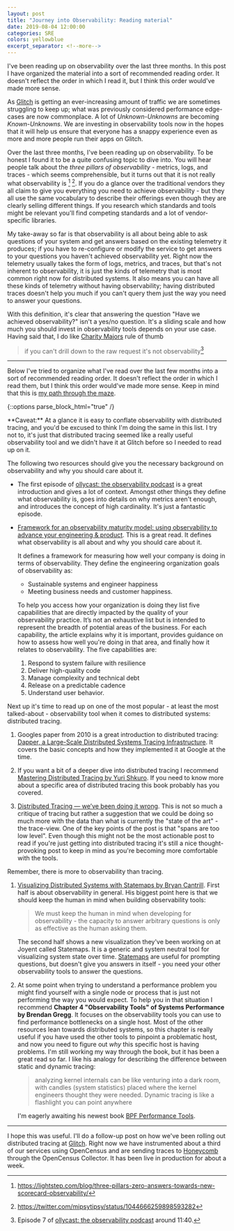 ```yaml
---
layout: post
title: "Journey into Observability: Reading material"
date: 2019-08-04 12:00:00
categories: SRE
colors: yellowblue
excerpt_separator: <!--more-->
---
```


I've been reading up on observability over the last three months. In this post I have organized the material into a sort of recommended reading order. It doesn't reflect the order in which I read it, but I think this order would've made more sense.

<!--more-->

As [Glitch] is getting an ever-increasing amount of traffic we are sometimes struggling to keep up; what was previously considered performance edge-cases are now commonplace. A lot of *Unknown-Unknowns* are becoming *Known-Unknowns*. We are investing in observability tools now in the hopes that it will help us ensure that everyone has a snappy experience even as more and more people run their apps on Glitch.

Over the last three months, I've been reading up on observability. To be honest I found it to be a quite confusing topic to dive into. You will hear people talk about the *three pillars of observability* - metrics, logs, and traces - which seems comprehensible, but it turns out that it is not really what observability is [^1] [^2]. If you do a glance over the traditional vendors they all claim to give you everything you need to achieve observability - but they all use the same vocabulary to describe their offerings even though they are clearly selling different things. If you research which standards and tools might be relevant you'll find competing standards and a lot of vendor-specific libraries.

My take-away so far is that observability is all about being able to ask questions of your system and get answers based on the existing telemetry it produces; if you have to re-configure or modify the service to get answers to your questions you haven't achieved observability yet. Right now the telemetry usually takes the form of logs, metrics, and traces, but that's not inherent to observability, it is just the kinds of telemetry that is most common right now for distributed systems. It also means you can have all these kinds of telemetry without having observability; having distributed traces doesn't help you much if you can't query them just the way you need to answer your questions.

With this definition, it's clear that answering the question "Have we achieved observability?" isn't a yes/no question. It's a sliding scale and how much you should invest in observability tools depends on your use case. Having said that, I do like [Charity Majors](https://twitter.com/mipsytipsy) rule of thumb 

> if you can't drill down to the raw request it's not observability[^3]

---

Below I've tried to organize what I've read over the last few months into a sort of recommended reading order. It doesn't reflect the order in which I read them, but I think this order would've made more sense. Keep in mind that this is [my path through the maze](https://medium.com/@old_sound/notes-on-the-synthesis-of-labyrinths-a45457ce5ecd).

{::options parse_block_html="true" /}
<div class="emphasis_block">
**Caveat:** At a glance it is easy to conflate observability with distributed tracing, and you'd be excused to think I'm doing the same in this list. I try not to, it's just that distributed tracing seemed like a really useful observability tool and we didn't have it at Glitch before so I needed to read up on it.
</div>

The following two resources should give you the necessary background on observability and why you should care about it.

* The first episode of [ollycast: the observability podcast](https://twitter.com/o11ycast) is a great introduction and gives a lot of context. Amongst other things they define what observability is, goes into details on why metrics aren't enough, and introduces the concept of high cardinality. It's just a fantastic episode. 

* [Framework for an observability maturity model: using observability to advance your engineering & product](https://www.honeycomb.io/framework-for-an-observability-maturity-model-using-observability-to-advance-your-engineering-product/). This is a great read. It defines what observability is all about and why you should care about it.

    It defines a framework for measuring how well your company is doing in terms of observability. They define the engineering organization goals of observability as: 

    * Sustainable systems and engineer happiness
    * Meeting business needs and customer happiness. 

    To help you access how your organization is doing they list five capabilities that are directly impacted by the quality of your observability practice. It’s not an exhaustive list but is intended to represent the breadth of potential areas of the business. For each capability, the article explains why it is important, provides guidance on how to assess how well you're doing in that area, and finally how it relates to observability. The five capabilities are: 

    1. Respond to system failure with resilience 
    1. Deliver high-quality code
    1. Manage complexity and technical debt
    1. Release on a predictable cadence
    1. Understand user behavior.

Next up it's time to read up on one of the most popular - at least the most talked-about - observability tool when it comes to distributed systems:  distributed tracing.

1. Googles paper from 2010 is a great introduction to distributed tracing: [Dapper, a Large-Scale Distributed Systems Tracing Infrastructure](https://ai.google/research/pubs/pub36356). It covers the basic concepts and how they implemented it at Google at the time.

1. If you want a bit of a deeper dive into distributed tracing I recommend [Mastering Distributed Tracing by Yuri Shkuro](https://www.shkuro.com/books/2019-mastering-distributed-tracing/). If you need to know more about a specific area of distributed tracing this book probably has you covered.

1. [Distributed Tracing — we’ve been doing it wrong](https://medium.com/@copyconstruct/distributed-tracing-weve-been-doing-it-wrong-39fc92a857df). This is not so much a critique of tracing but rather a suggestion that we could be doing so much more with the data than what is currently the "state of the art" - the trace-view. One of the key points of the post is that "spans are too low level". Even though this might not be the most actionable post to read if you're just getting into distributed tracing it's still a nice thought-provoking post to keep in mind as you're becoming more comfortable with the tools.

Remember, there is more to observability than tracing.

1. [Visualizing Distributed Systems with Statemaps by Bryan Cantrill](https://www.youtube.com/watch?v=U4E0QxzswQc&feature=youtu.be). First half is about observability in general. His biggest point here is that we should keep the human in mind when building observability tools:

    > We must keep the human in mind when developing for observability - the capacity to answer arbitrary questions is only as effective as the human asking them. 
    
    The second half shows a new visualization they've been working on at Joyent called Statemaps. It is a generic and system neutral tool for visualizing system state over time. [Statemaps](https://github.com/joyent/statemap) are useful for prompting questions, but doesn't give you answers in itself - you need your other observability tools to answer the questions.

1. At some point when trying to understand a performance problem you might find yourself with a single node or process that is just not performing the way you would expect. To help you in that situation I recommend **Chapter 4 "Observability Tools" of Systems Performance by Brendan Gregg**. It focuses on the observability tools you can use to find performance bottlenecks on a single host. Most of the other resources lean towards distributed systems, so this chapter is really useful if you have used the other tools to pinpoint a problematic host, and now you need to figure out *why* this specific host is having problems. I'm still working my way through the book, but it has been a great read so far. I like his analogy for describing the difference between static and dynamic tracing:

    > analyzing kernel internals can be like venturing into a dark room, with candles (system statistics) placed where the kernel engineers thought they were needed. Dynamic tracing is like a flashlight you can point anywhere
    
    I'm eagerly awaiting his newest book [BPF Performance Tools](http://www.brendangregg.com/bpf-performance-tools-book.html).

--- 

I hope this was useful. I'll do a follow-up post on how we've been rolling out distributed tracing at [Glitch]. Right now we have instrumented about a third of our services using OpenCensus and are sending traces to [Honeycomb](https://www.honeycomb.io) through the OpenCensus Collector. It has been live in production for about a week.

[^1]: https://lightstep.com/blog/three-pillars-zero-answers-towards-new-scorecard-observability/
[^2]: https://twitter.com/mipsytipsy/status/1044666259898593282
[^3]: Episode 7 of [ollycast: the observability podcast](https://twitter.com/o11ycast) around 11:40.


[Glitch]: https://glitch.com
